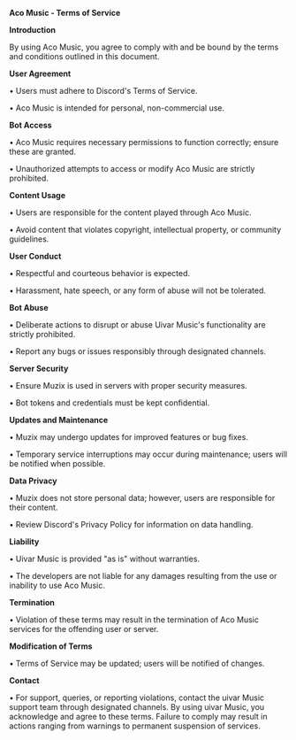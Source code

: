 **Aco Music - Terms of Service**

__Introduction__

By using Aco Music, you agree to comply with and be bound by the terms and conditions outlined in this document.


**User Agreement**

• Users must adhere to Discord's Terms of Service.

• Aco Music is intended for personal, non-commercial use.

**Bot Access**

• Aco Music requires necessary permissions to function correctly; ensure these are granted.

• Unauthorized attempts to access or modify Aco Music are strictly prohibited.

**Content Usage**

• Users are responsible for the content played through Aco Music.

• Avoid content that violates copyright, intellectual property, or community guidelines.

**User Conduct**

• Respectful and courteous behavior is expected.

• Harassment, hate speech, or any form of abuse will not be tolerated.

**Bot Abuse**

• Deliberate actions to disrupt or abuse Uivar Music's functionality are strictly prohibited.

• Report any bugs or issues responsibly through designated channels.

**Server Security**

• Ensure Muzix is used in servers with proper security measures.

• Bot tokens and credentials must be kept confidential.

**Updates and Maintenance**

• Muzix may undergo updates for improved features or bug fixes.

• Temporary service interruptions may occur during maintenance; users will be notified when possible.

**Data Privacy**

• Muzix does not store personal data; however, users are responsible for their content.

• Review Discord's Privacy Policy for information on data handling.

**Liability**

• Uivar Music is provided "as is" without warranties.

• The developers are not liable for any damages resulting from the use or inability to use Aco Music.

**Termination**

• Violation of these terms may result in the termination of Aco Music services for the offending user or server.

**Modification of Terms**

• Terms of Service may be updated; users will be notified of changes.

**Contact**

• For support, queries, or reporting violations, contact the uivar Music support team through designated channels.
By using uivar Music, you acknowledge and agree to these terms. Failure to comply may result in actions ranging from warnings to permanent suspension of services. 
